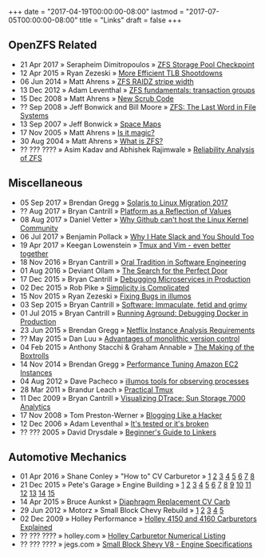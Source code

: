 +++
date = "2017-04-19T00:00:00-08:00"
lastmod = "2017-07-05T00:00:00-08:00"
title = "Links"
draft = false
+++

## OpenZFS Related

  - 21 Apr 2017 &raquo; Serapheim Dimitropoulos &raquo;
    [ZFS Storage Pool Checkpoint](https://sdimitro.github.io/post/zpool-checkpoint/)
  - 12 Apr 2015 &raquo; Ryan Zezeski &raquo;
    [More Efficient TLB Shootdowns](http://zinascii.com/2015/illumos-5498.html)
  - 06 Jun 2014 &raquo; Matt Ahrens &raquo;
    [ZFS RAIDZ stripe width](http://blog.delphix.com/matt/2014/06/06/zfs-stripe-width/)
  - 13 Dec 2012 &raquo; Adam Leventhal &raquo;
    [ZFS fundamentals: transaction groups](http://dtrace.org/blogs/ahl/2012/12/13/zfs-fundamentals-transaction-groups/)
  - 15 Dec 2008 &raquo; Matt Ahrens &raquo;
    [New Scrub Code](https://blogs.oracle.com/ahrens/entry/new_scrub_code)
  - ?? Sep 2008 &raquo; Jeff Bonwick and Bill Moore &raquo;
    [ZFS: The Last Word in File Systems](https://www.youtube.com/watch?v=NRoUC9P1PmA&list=PL1622CB7988FDD9F5)
  - 13 Sep 2007 &raquo; Jeff Bonwick &raquo;
    [Space Maps](https://blogs.oracle.com/bonwick/en_US/entry/space_maps)
  - 17 Nov 2005 &raquo; Matt Ahrens &raquo;
    [Is it magic?](https://blogs.oracle.com/ahrens/entry/is_it_magic)
  - 30 Aug 2004 &raquo; Matt Ahrens &raquo;
    [What is ZFS?](https://blogs.oracle.com/ahrens/entry/what_is_zfs)
  - ?? ??? ???? &raquo; Asim Kadav and Abhishek Rajimwale &raquo;
    [Reliability Analysis of ZFS](http://pages.cs.wisc.edu/~kadav/zfs/zfsrel.pdf)

## Miscellaneous

  - 05 Sep 2017 &raquo; Brendan Gregg &raquo;
    [Solaris to Linux Migration 2017](http://www.brendangregg.com/blog/2017-09-05/solaris-to-linux-2017.html)
  - ?? Aug 2017 &raquo; Bryan Cantrill &raquo;
    [Platform as a Reflection of Values](http://www.nodesummit.com/videos/?the-video-node2017=45)
  - 08 Aug 2017 &raquo; Daniel Vetter &raquo;
    [Why Github can't host the Linux Kernel Community](http://blog.ffwll.ch/2017/08/github-why-cant-host-the-kernel.html)
  - 06 Jul 2017 &raquo; Benjamin Pollack &raquo;
    [Why I Hate Slack and You Should Too](https://bitquabit.com/post/i-hate-slack-and-you-should-too/)
  - 19 Apr 2017 &raquo; Keegan Lowenstein &raquo;
    [Tmux and Vim - even better together](https://blog.bugsnag.com/tmux-and-vim/)
  - 18 Nov 2016 &raquo; Bryan Cantrill &raquo;
    [Oral Tradition in Software Engineering](https://www.youtube.com/watch?v=4PaWFYm0kEw)
  - 01 Aug 2016 &raquo; Deviant Ollam &raquo;
    [The Search for the Perfect Door](https://www.youtube.com/watch?v=4YYvBLAF4T8)
  - 17 Dec 2015 &raquo; Bryan Cantrill &raquo;
    [Debugging Microservices in Production](http://www.infoq.com/presentations/debugging-microservices-production)
  - 02 Dec 2015 &raquo; Rob Pike &raquo;
    [Simplicity is Complicated](https://www.youtube.com/watch?v=rFejpH_tAHM)
  - 15 Nov 2015 &raquo; Ryan Zezeski &raquo;
    [Fixing Bugs in illumos](https://www.youtube.com/watch?v=HXjIz-RzhK8)
  - 03 Sep 2015 &raquo; Bryan Cantrill &raquo;
    [Software: Immaculate, fetid and grimy](http://dtrace.org/blogs/bmc/2015/09/03/software-immaculate-fetid-and-grimy/)
  - 01 Jul 2015 &raquo; Bryan Cantrill &raquo;
    [Running Aground: Debugging Docker in Production](https://www.youtube.com/watch?v=sYQ8j02wbCY)
  - 23 Jun 2015 &raquo; Brendan Gregg &raquo;
    [Netflix Instance Analysis Requirements](http://www.brendangregg.com/blog/2015-06-23/netflix-instance-analysis-requirements.html)
  - ?? May 2015 &raquo; Dan Luu &raquo;
    [Advantages of monolithic version control](https://danluu.com/monorepo/)
  - 04 Feb 2015 &raquo; Anthony Stacchi & Graham Annable &raquo;
    [The Making of the Boxtrolls](https://www.youtube.com/watch?v=PAK10UAAHIY)
  - 14 Nov 2014 &raquo; Brendan Gregg &raquo;
    [Performance Tuning Amazon EC2 Instances](https://www.youtube.com/watch?v=7Cyd22kOqWc)
  - 04 Aug 2012 &raquo; Dave Pacheco &raquo;
    [illumos tools for observing processes](http://dtrace.org/blogs/dap/2012/08/04/illumos-tools-for-observing-processes/)
  - 28 Mar 2011 &raquo; Brandur Leach &raquo;
    [Practical Tmux](https://mutelight.org/practical-tmux)
  - 11 Dec 2009 &raquo; Bryan Cantrill &raquo;
    [Visualizing DTrace: Sun Storage 7000 Analytics](https://www.youtube.com/watch?v=xaLfFhEZdqM)
  - 17 Nov 2008 &raquo; Tom Preston-Werner &raquo;
    [Blogging Like a Hacker](http://tom.preston-werner.com/2008/11/17/blogging-like-a-hacker.html)
  - 12 Dec 2006 &raquo; Adam Leventhal &raquo;
    [It's tested or it's broken](https://blogs.oracle.com/ahl/entry/on_testing)
  - ?? ??? 2005 &raquo; David Drysdale &raquo;
    [Beginner's Guide to Linkers](http://www.lurklurk.org/linkers/linkers.html)

## Automotive Mechanics

  - 01 Apr 2016 &raquo; Shane Conley &raquo; "How to" CV Carburetor &raquo;
    [1](https://www.youtube.com/watch?v=3FmfO-mWv3Q)
    [2](https://www.youtube.com/watch?v=2XQjEpmJh7g)
    [3](https://www.youtube.com/watch?v=VHY9LB7CUfo)
    [4](https://www.youtube.com/watch?v=g6y32Gw5HK4)
    [5](https://www.youtube.com/watch?v=0xn6juRiryc)
    [6](https://www.youtube.com/watch?v=I9Knm9ML62k)
    [7](https://www.youtube.com/watch?v=wAAxPAvRw6o)
    [8](https://www.youtube.com/watch?v=cufBK75uYdg)
  - 21 Dec 2015 &raquo; Pete's Garage &raquo; Engine Building &raquo;
    [1](https://www.youtube.com/watch?v=xQFlaDhWsck)
    [2](https://www.youtube.com/watch?v=r1PO26ZqUEs)
    [3](https://www.youtube.com/watch?v=sQhNIiPyTB4)
    [4](https://www.youtube.com/watch?v=iuj9nfQ-LRY)
    [5](https://www.youtube.com/watch?v=HrtQVhcTPFc)
    [6](https://www.youtube.com/watch?v=FzKOx3lZM0Y)
    [7](https://www.youtube.com/watch?v=P89ZDmjXROk)
    [8](https://www.youtube.com/watch?v=1_5TnlX-Ams)
    [9](https://www.youtube.com/watch?v=jgbrPjcd9XY)
    [10](https://www.youtube.com/watch?v=0J3ORGBIq7s)
    [11](https://www.youtube.com/watch?v=yV3iwhXFXkI)
    [12](https://www.youtube.com/watch?v=2K72u7GrxGU)
    [13](https://www.youtube.com/watch?v=swG1R624W6o)
    [14](https://www.youtube.com/watch?v=xAW3g-qz0_U)
    [15](https://www.youtube.com/watch?v=QVVI6QWIA4E)
  - 14 Apr 2015 &raquo; Bruce Aunkst &raquo;
    [Diaphragm Replacement CV Carb](https://www.youtube.com/watch?v=H0GOExal_VA)
  - 29 Jun 2012 &raquo; Motorz &raquo; Small Block Chevy Rebuild &raquo;
    [1](https://www.youtube.com/watch?v=LZO1fWVxN4c)
    [2](https://www.youtube.com/watch?v=e3r3wRBoXkk)
    [3](https://www.youtube.com/watch?v=gfrYWKi78zc)
    [4](https://www.youtube.com/watch?v=g46s-Vr4Br0)
    [5](https://www.youtube.com/watch?v=mvJNMN-oP68)
  - 02 Dec 2009 &raquo; Holley Performance &raquo;
    [Holley 4150 and 4160 Carburetors Explained](https://www.youtube.com/watch?v=ILhfE3yC5Vo)
  - ?? ??? ???? &raquo; holley.com &raquo;
    [Holley Carburetor Numerical Listing](http://documents.holley.com/techlibrary_carb_numerical_listing.pdf)
  - ?? ??? ???? &raquo; jegs.com &raquo;
    [Small Block Shevy V8 - Engine Specifications](http://www.jegs.com/tech-articles/sbc-engine-specs.html)
